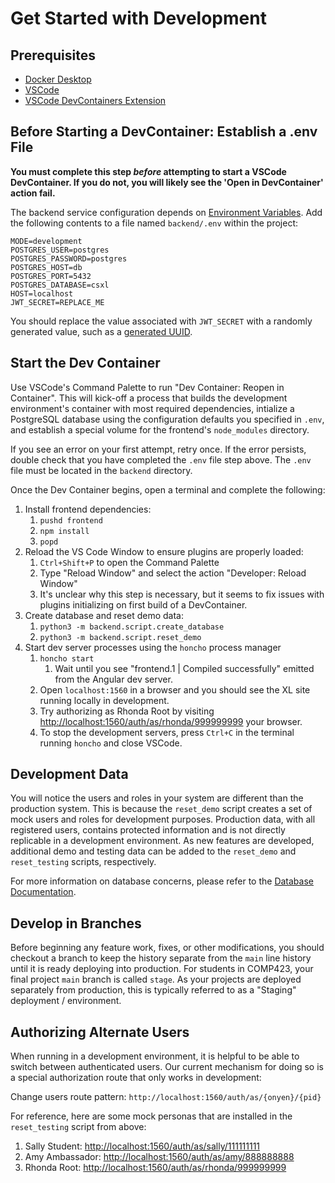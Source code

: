 # Get Started with Development

## Prerequisites

* [Docker Desktop](https://www.docker.com/products/docker-desktop/)
* [VSCode](https://code.visualstudio.com/)
* [VSCode DevContainers Extension](https://code.visualstudio.com/docs/devcontainers/containers)

## Before Starting a DevContainer: Establish a .env File

**You must complete this step _before_ attempting to start a VSCode DevContainer. If you do not, you will likely see the 'Open in DevContainer' action fail.**

The backend service configuration depends on [Environment Variables](https://12factor.net/config). Add the following contents to a file named `backend/.env` within the project:

```
MODE=development
POSTGRES_USER=postgres
POSTGRES_PASSWORD=postgres
POSTGRES_HOST=db
POSTGRES_PORT=5432
POSTGRES_DATABASE=csxl
HOST=localhost
JWT_SECRET=REPLACE_ME
```

You should replace the value associated with `JWT_SECRET` with a randomly generated value, such as a [generated UUID](https://www.uuidgenerator.net/).

## Start the Dev Container

Use VSCode's Command Palette to run "Dev Container: Reopen in Container". This will kick-off a process that builds the development environment's container with most required dependencies, intialize a PostgreSQL database using the configuration defaults you specified in `.env`, and establish a special volume for the frontend's `node_modules` directory.

If you see an error on your first attempt, retry once. If the error persists, double check that you have completed the `.env` file step above. The `.env` file must be located in the `backend` directory.

Once the Dev Container begins, open a terminal and complete the following:

1. Install frontend dependencies:
    1. `pushd frontend` 
    2. `npm install`
    3. `popd`
2. Reload the VS Code Window to ensure plugins are properly loaded:
    1. `Ctrl+Shift+P` to open the Command Palette
    2. Type "Reload Window" and select the action "Developer: Reload Window"
    3. It's unclear why this step is necessary, but it seems to fix issues with plugins initializing on first build of a DevContainer.
3. Create database and reset demo data:
    1. `python3 -m backend.script.create_database`
    2. `python3 -m backend.script.reset_demo`
4. Start dev server processes using the `honcho` process manager
    1. `honcho start`
        1. Wait until you see "frontend.1 | Compiled successfully" emitted from the Angular dev server.
    2. Open `localhost:1560` in a browser and you should see the XL site running locally in development.
    3. Try authorizing as Rhonda Root by visiting <http://localhost:1560/auth/as/rhonda/999999999> your browser.
    4. To stop the development servers, press `Ctrl+C` in the terminal running `honcho` and close VSCode.

## Development Data

You will notice the users and roles in your system are different than the production system. This is because the `reset_demo` script creates a set of mock users and roles for development purposes. Production data, with all registered users, contains protected information and is not directly replicable in a development environment. As new features are developed, additional demo and testing data can be added to the `reset_demo` and `reset_testing` scripts, respectively.

For more information on database concerns, please refer to the [Database Documentation](docs/database.md).

## Develop in Branches

Before beginning any feature work, fixes, or other modifications, you should checkout a branch to keep the history separate from the `main` line history until it is ready deploying into production. For students in COMP423, your final project `main` branch is called `stage`. As your projects are deployed separately from production, this is typically referred to as a "Staging" deployment / environment.

## Authorizing Alternate Users

When running in a development environment, it is helpful to be able to switch between authenticated users.
Our current mechanism for doing so is a special authorization route that only works in development:

Change users route pattern: `http://localhost:1560/auth/as/{onyen}/{pid}`

For reference, here are some mock personas that are installed in the `reset_testing` script from above:

1. Sally Student: <http://localhost:1560/auth/as/sally/111111111>
2. Amy Ambassador: <http://localhost:1560/auth/as/amy/888888888>
3. Rhonda Root: <http://localhost:1560/auth/as/rhonda/999999999>